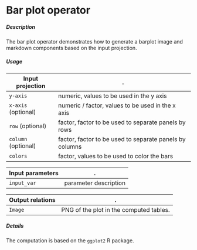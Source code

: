 # Bar plot operator

##### Description

The bar plot operator demonstrates how to generate a barplot image and markdown components based on the input projection.

##### Usage

Input projection|.
---|---
`y-axis`        | numeric, values to be used in the y axis
`x-axis` (optional) | numeric / factor, values to be used in the x axis
`row` (optional) | factor, factor to be used to separate panels by rows 
`column` (optional) | factor, factor to be used to separate panels by columns 
`colors`        | factor, values to be used to color the bars

Input parameters|.
---|---
`input_var`        | parameter description

Output relations|.
---|---
`Image`        | PNG of the plot in the computed tables.

##### Details

The computation is based on the `ggplot2` R package.
